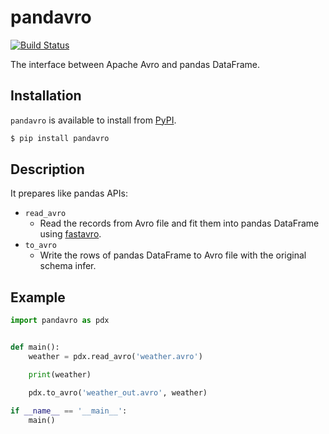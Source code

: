# pandavro

[![Build Status](https://travis-ci.org/ynqa/pandavro.svg?branch=master)](https://travis-ci.org/ynqa/pandavro)

The interface between Apache Avro and pandas DataFrame.

## Installation

`pandavro` is available to install from [PyPI](https://pypi.python.org/pypi).

```bash
$ pip install pandavro
```

## Description

It prepares like pandas APIs:

- `read_avro`
    - Read the records from Avro file and fit them into pandas DataFrame using [fastavro](https://github.com/tebeka/fastavro).
- `to_avro`
    - Write the rows of pandas DataFrame to Avro file with the original schema infer.

## Example

```python
import pandavro as pdx


def main():
    weather = pdx.read_avro('weather.avro')

    print(weather)

    pdx.to_avro('weather_out.avro', weather)

if __name__ == '__main__':
    main()

```
